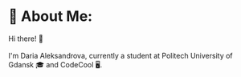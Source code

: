 # 💫 About Me:
Hi there! 👋<br><br>I'm Daria Aleksandrova, currently a student at Politech University of <br>Gdansk 🎓 and CodeCool 🖥️. 
